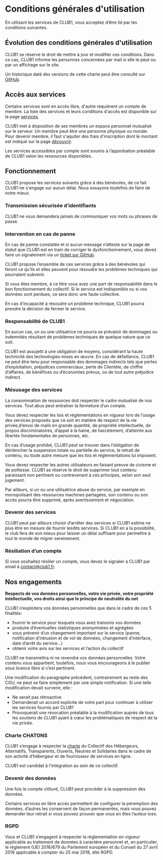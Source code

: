 Conditions générales d'utilisation
==================================

En utilisant les services de CLUB1, vous acceptez d’être lié par les conditions suivantes.

Évolution des conditions générales d'utilisation
---------------------------------------------

CLUB1 se réserve le droit de mettre à jour et modifier ces conditions.
Dans ce cas, CLUB1 informe les personnes concernées par mail si elle le peut ou par un affichage sur le site.

Un historique daté des versions de cette charte peut être consulté sur [GitHub](https://github.com/club-1/docs/commits/main/info/cgu.md).

Accès aux services
------------------

Certains services sont en accès libre, d'autre requièrent un compte de membre.
La liste des services et leurs conditions d'accès est disponible
sur la page [services](https://club1.fr/services/).

CLUB1 met à disposition de ses membres un espace personnel mutualisé sur le serveur.
Un membre peut être une personne physique ou morale.
Pour devenir membre, il faut s'aquiter des frais d'inscription dont le montant est indiqué
sur la page [découvrir](https://club1.fr/rejoindre#devenir-membre).

Les services accessibles par compte sont soumis à l’approbation préalable de CLUB1
selon les ressources disponibles.



Fonctionnement
--------------

CLUB1 propose les services suivants grâce à des bénévoles, de ce fait CLUB1 ne s'engage sur aucun délai.
Nous essayons toutefois de faire de notre mieux.

### Transmission sécurisée d’identifiants

CLUB1 ne vous demandera jamais de communiquer vos mots ou phrases de passe.

### Intervention en cas de panne

En cas de panne constatée et si aucun message n’atteste sur la page de statut
que CLUB1 est en train de corriger le dysfonctionnement,
vous devez faire un signalement via un [ticket sur GitHub](https://github.com/club-1/hosting/issues).


CLUB1 propose l’ensemble de ces services grâce à des bénévoles qui feront
ce qu’ils et elles peuvent pour résoudre les problèmes techniques qui pourraient subvenir.

Si vous êtes membre, à ce titre vous avez une part de responsabilité dans le bon fonctionnement du collectif.
Si le service est indisponible ou si vos données sont perdues, ce sera donc une faute collective.

En cas d’incapacité à résoudre un problème technique,
CLUB1  pourra prendre la décision de fermer le service.


### Responsabilité de CLUB1

En aucun cas, un ou une utilisatrice ne pourra se prévaloir de dommages
ou indemnités résultant de problèmes techniques de quelque nature que ce soit.

CLUB1 est assujetti à une obligation de moyens, considérant la haute technicité des technologies mises en œuvre.
En cas de défaillance, CLUB1 ne peut être tenu pour responsable des dommages indirects
tels que pertes d’exploitation, préjudices commerciaux, perte de Clientèle,
de chiffre d’affaires, de bénéfices ou d’économies prévus, ou de tout autre préjudice indirect.

### Mésusage des services

La consommation de ressources doit respecter le cadre mutualisé de nos services.
Tout abus peut entraîner la fermeture d’un compte.

Vous devez respecter les lois et réglementations en vigueur lors de l’usage des services proposés
que ce soit en matière de respect de la vie privée,d’envoi de mails en grande quantité,
de propriété intellectuelle, de propos discriminatoires, d’appel à la haine,
de harcèlement, d’atteinte aux libertés fondamentales de personnes, etc.

En cas d’usage prohibé, CLUB1 peut se trouver dans l’obligation de déclencher
la suspension totale ou partielle du service, le retrait de contenu,
ou toute autre mesure que les lois et réglementations lui imposent.

Vous devez respecter les autres utilisateurs en faisant preuve de civisme et de politesse.
CLUB1 se réserve le droit de supprimer tout contenu paraissant non pertinent ou contrevenant à ces principes,
selon son seul jugement.

Par ailleurs, si un ou une utilisatrice abuse du service,
par exemple en monopolisant des ressources machines partagées,
son contenu ou son accès pourra être supprimé, après avertissement et négociation.

### Devenir des services

CLUB1 peut par ailleurs choisir d’arrêter des services
si CLUB1 estime ne plus être en mesure de fournir lesdits services.
Si CLUB1 en a la possibilité, le club fera de son mieux pour laisser un délai suffisant
pour permettre à tout le monde de migrer sereinement.


### Résiliation d’un compte

Si vous souhaitez résilier un compte, vous devez le signaler à CLUB1 par email à <contact@club1.fr>.


Nos engagements
---------------

**Respects de vos données personnelles, votre vie privée,
votre propriété intellectuelle, vos droits ainsi que le principe de neutralité du net**

CLUB1 n’exploitera vos données personnelles que dans le cadre de ces 5 finalités:

- fournir le service pour lesquels vous avez transmis vos données
- produire d’éventuelles statistiques anonymisées et agrégées
- vous prévenir d’un changement important sur le service
(panne, notification d’intrusion et de vol de données, changement d’interface, date d’arrêt du service...)
- obtenir votre avis sur les services et l’action du collectif


CLUB1 ne transmettra ni ne revendra vos données personnelles.
Votre contenu vous appartient, toutefois,
nous vous encourageons à le publier sous licence libre si c’est pertinent.

Une modification du paragraphe précédent, contrairement au reste des CGU,
ne peut se faire simplement par une simple notification. Si une telle modification devait survenir, elle :

- Ne serait pas rétroactive
- Demanderait un accord explicite de votre part pour continuer à utiliser les services fournis par CLUB1
- Provoquerait une révocation préalable à la modification auprès de tous les soutiens de CLUB1
ayant à cœur les problématiques de respect de la vie privée.


### Charte CHATONS

CLUB1 s’engage à respecter la [charte](https://chatons.org/fr/charte) du
Collectif des Hébergeurs, Alternatifs, Transparents, Ouverts, Neutres et Solidaires
dans le cadre de son activité d’hébergeur et de fournisseur de services en ligne.

CLUB1 est candidat à l’intégration au sein de ce collectif.

### Devenir des données

Une fois le compte clôturé, CLUB1 peut procéder à la suppression des données.

Certains services en libre accès permettent de configurer la péremption des données,
d’autres les conservent de façon permanentes,
mais vous pouvez demander leur retrait si vous pouvez prouver que vous en êtes l’auteur⋅ices.

### RGPD

Vous et CLUB1 s’engagent à respecter la réglementation en vigueur applicable au traitement de données
à caractère personnel et, en particulier, le règlement (UE) 2016/679 du Parlement européen
et du Conseil du 27 avril 2016 applicable à compter du 25 mai 2018, dite RGPD.
